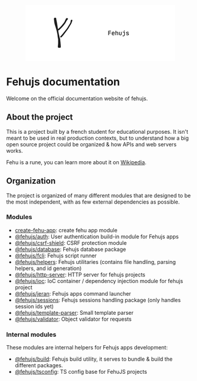 <div style="width: 100%;display:flex;justify-content: center">
    <img alt="Fehujs" src="https://raw.githubusercontent.com/fehujs/logos/refs/heads/main/fehu-banner.png" />
</div>

# Fehujs documentation

Welcome on the official documentation website of fehujs.

## About the project

This is a project built by a french student for educational purposes. It isn't meant to be used in real production contexts, but to understand how a big open source project could be organized & how APIs and web servers works.

Fehu is a rune, you can learn more about it on [Wikipedia](https://en.wikipedia.org/wiki/Fehu).

## Organization

The project is organized of many different modules that are designed to be the most independent, with as few external dependencies as possible.

### Modules

- [create-fehu-app](https://github.com/fehujs/create-fehu-app): create fehu app module
- [@fehujs/auth](https://github.com/fehujs/auth): User authentication build-in module for Fehujs apps
- [@fehujs/csrf-shield](https://github.com/fehujs/csrf-shield): CSRF protection module
- [@fehujs/database](https://github.com/fehujs/database): Fehujs database package
- [@fehujs/fcli](https://github.com/fehujs/fcli): Fehujs script runner
- [@fehujs/helpers](https://github.com/fehujs/helpers): Fehujs utilitaries (contains file handling, parsing helpers, and id generation)
- [@fehujs/http-server](https://github.com/fehujs/http-server): HTTP server for fehujs projects
- [@fehujs/ioc](https://github.com/fehujs/ioc): IoC container / dependency injection module for fehujs project
- [@fehujs/jeran](https://github.com/fehujs/jeran): Fehujs apps command launcher
- [@fehujs/sessions](https://github.com/fehujs/sessions): Fehujs sessions handling package (only handles session ids yet)
- [@fehujs/template-parser](https://github.com/fehujs/template-parser): Small template parser
- [@fehujs/validator](https://github.com/fehujs/validator): Object validator for requests

### Internal modules

These modules are internal helpers for Fehujs apps development:

- [@fehujs/build](https://github.com/fehujs/build): Fehujs build utility, it serves to bundle & build the different packages.
- [@fehujs/tsconfig](https://github.com/fehujs/tsconfig): TS config base for FehuJS projects

